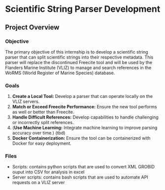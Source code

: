 # Scientific String Parser Development

## Project Overview

### Objective
The primary objective of this internship is to develop a scientific string parser that can split scientific strings into their respective metadata. This parser will replace the discontinued Freecite tool and will be used by the Flanders Marine Institute (VLIZ) to manage and search references in the WoRMS (World Register of Marine Species) database.

### Goals
1. **Create a Local Tool:** Develop a parser that can operate locally on the VLIZ servers.
2. **Match or Exceed Freecite Performance:** Ensure the new tool performs as well or better than Freecite.
3. **Handle Difficult References:** Develop capabilities to handle challenging or incorrectly split references.
4. (**Use Machine Learning:** Integrate machine learning to improve parsing accuracy over time.) (tbd)
5. **Docker Containerization:** Ensure the tool can be containerized with Docker for easy deployment.

### Files
- Scripts: contains python scripts that are used to convert XML GROBID ouput into CSV for analysis in excel
- Server scripts: contains bash scripts that are used to automate API requests on a VLIZ server
